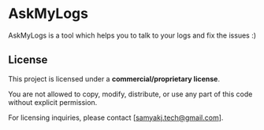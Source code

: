 # AskMyLogs
AskMyLogs is a tool which helps you to talk to your logs and fix the issues :) 


## License

This project is licensed under a **commercial/proprietary license**.

You are not allowed to copy, modify, distribute, or use any part of this code without explicit permission.

For licensing inquiries, please contact [samyakj.tech@gmail.com].

